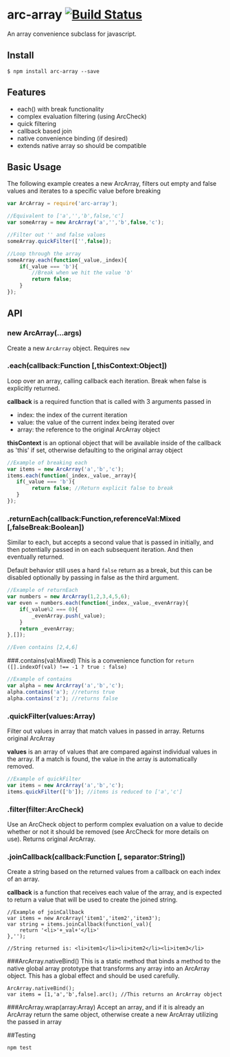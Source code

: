 # arc-array [![Build Status](https://travis-ci.org/anyuzer/arc-array.svg?branch=master)](https://travis-ci.org/anyuzer/arc-array)
An array convenience subclass for javascript.

## Install

```
$ npm install arc-array --save
```


## Features
* each() with break functionality
* complex evaluation filtering (using ArcCheck)
* quick filtering
* callback based join
* native convenience binding (if desired)
* extends native array so should be compatible


## Basic Usage

The following example creates a new ArcArray, filters out empty and false values and iterates to a specific value before breaking

```js
var ArcArray = require('arc-array');

//Equivalent to ['a','','b',false,'c']
var someArray = new ArcArray('a','','b',false,'c');

//Filter out '' and false values
someArray.quickFilter(['',false]);

//Loop through the array
someArray.each(function(_value,_index){
    if(_value === 'b'){
        //Break when we hit the value 'b'
        return false;
    }
});
```

## API

### new ArcArray(...args)
Create a new `ArcArray` object. Requires `new`

### .each(callback:Function [,thisContext:Object])

Loop over an array, calling callback each iteration. Break when false is explicitly returned.

**callback** is a required function that is called with 3 arguments passed in
* index: the index of the current iteration
* value: the value of the current index being iterated over
* array: the reference to the original ArcArray object

**thisContext** is an optional object that will be available inside of the callback as 'this' if set, otherwise defaulting to the original array object
```js
//Example of breaking each
var items = new ArcArray('a','b','c');
items.each(function(_index,_value,_array){
   if(_value === 'b'){
        return false; //Return explicit false to break
   }
});
```

### .returnEach(callback:Function,referenceVal:Mixed [,falseBreak:Boolean])
Similar to each, but accepts a second value that is passed in initially, and then potentially passed in on each subsequent iteration. And then eventually returned.

Default behavior still uses a hard `false` return as a break, but this can be disabled optionally by passing in false as the third argument.

```js
//Example of returnEach
var numbers = new ArcArray(1,2,3,4,5,6);
var even = numbers.each(function(_index,_value,_evenArray){
    if(_value%2 === 0){
        _evenArray.push(_value);
    }
    return _evenArray;
},[]);

//Even contains [2,4,6]
```

###.contains(val:Mixed)
This is a convenience function for `return ([].indexOf(val) !== -1 ? true : false)`
```js
//Example of contains
var alpha = new ArcArray('a','b','c');
alpha.contains('a'); //returns true
alpha.contains('z'); //returns false
```

### .quickFilter(values:Array)
Filter out values in array that match values in passed in array. Returns original ArcArray

**values** is an array of values that are compared against individual values in the array. If a match is found, the value in the array is automatically removed.
```js
//Example of quickFilter
var items = new ArcArray('a','b','c');
items.quickFilter(['b']); //items is reduced to ['a','c']
```

### .filter(filter:ArcCheck)
Use an ArcCheck object to perform complex evaluation on a value to decide whether or not it should be removed (see ArcCheck for more details on use). Returns original ArcArray.

### .joinCallback(callback:Function [, separator:String])
Create a string based on the returned values from a callback on each index of an array.

**callback** is a function that receives each value of the array, and is expected to return a value that will be used to create the joined string.

```
//Example of joinCallback
var items = new ArcArray('item1','item2','item3');
var string = items.joinCallback(function(_val){
    return '<li>'+_val+'</li>'
},'');

//String returned is: <li>item1</li><li>item2</li><li>item3</li>
```

###ArcArray.nativeBind()
This is a static method that binds a method to the native global array prototype that transforms any array into an ArcArray object. This has a global effect and should be used carefully.

```
ArcArray.nativeBind();
var items = [1,'a','b',false].arc(); //This returns an ArcArray object
```

###ArcArray.wrap(array:Array)
Accept an array, and if it is already an ArcArray return the same object, otherwise create a new ArcArray utilizing the passed in array

##Testing
```
npm test
```

